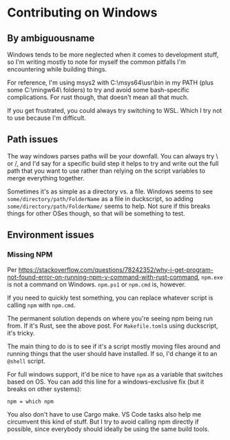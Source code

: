 # Contributing on Windows
## By ambiguousname
Windows tends to be more neglected when it comes to development stuff, so I'm writing mostly to note for myself the common pitfalls I'm encountering while building things.

For reference, I'm using msys2 with C:\msys64\usr\bin in my PATH (plus some C:\mingw64\ folders) to try and avoid some bash-specific complications. For rust though, that doesn't mean all that much.

If you get frustrated, you could always try switching to WSL. Which I try not to use because I'm difficult.

## Path issues
The way windows parses paths will be your downfall. You can always try \\ or /, and I'd say for a specific build step it helps to try and write out the full path that you want to use rather than relying on the script variables to merge everything together.

Sometimes it's as simple as a directory vs. a file. Windows seems to see `some/directory/path/FolderName` as a file in duckscript, so adding `some/directory/path/FolderName/` seems to help. Not sure if this breaks things for other OSes though, so that will be something to test.

## Environment issues
### Missing NPM
Per https://stackoverflow.com/questions/78242352/why-i-get-program-not-found-error-on-running-npm-v-command-with-rust-command, `npm.exe` is not a command on Windows. `npm.ps1` or `npm.cmd` is, however.

If you need to quickly test something, you can replace whatever script is calling `npm` with `npm.cmd`. 

The permanent solution depends on where you're seeing npm being run from. If it's Rust, see the above post. For `Makefile.toml`s using duckscript, it's tricky.

The main thing to do is to see if it's a script mostly moving files around and running things that the user should have installed. If so, I'd change it to an `@shell` script.

For full windows support, it'd be nice to have `npm` as a variable that switches based on OS. You can add this line for a windows-exclusive fix (but it breaks on other systems):

```
npm = which npm
```

You also don't have to use Cargo make. VS Code tasks also help me circumvent this kind of stuff. But I try to avoid calling npm directly if possible, since everybody should ideally be using the same build tools.